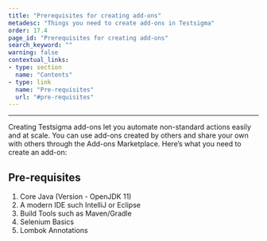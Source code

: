 ```yaml
---
title: "Prerequisites for creating add-ons"
metadesc: "Things you need to create add-ons in Testsigma"
order: 17.4
page_id: "Prerequisites for creating add-ons"
search_keyword: ""
warning: false
contextual_links:
- type: section
  name: "Contents"
- type: link
  name: "Pre-requisites"
  url: "#pre-requisites"
---
```

---

Creating Testsigma add-ons let you automate non-standard actions easily and at scale. You can use add-ons created by others and share your own with others through the Add-ons Marketplace. Here’s what you need to create an add-on:

## **Pre-requisites**

1. Core Java (Version - OpenJDK 11)
2. A modern IDE such IntelliJ or Eclipse
3. Build Tools such as Maven/Gradle
4. Selenium Basics
5. Lombok Annotations

